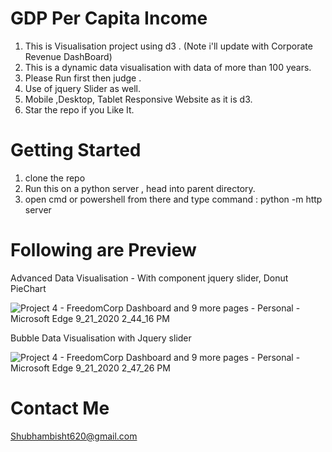 # GDP Per Capita Income
1. This is Visualisation project using d3 . (Note i'll update with Corporate Revenue DashBoard)
2. This is a dynamic data visualisation with data of more than 100 years. 
3. Please Run first then judge .
4. Use of jquery Slider as well.
5. Mobile ,Desktop, Tablet Responsive Website as it is d3.
6. Star the repo if you Like It.

# Getting Started
1. clone the repo
2. Run this on a python server , head into parent directory.
3. open cmd or powershell from there and type command
    : python -m http server
   
# Following are Preview   

Advanced Data Visualisation - With component jquery slider, Donut PieChart

![Project 4 - FreedomCorp Dashboard and 9 more pages - Personal - Microsoft​ Edge 9_21_2020 2_44_16 PM](https://user-images.githubusercontent.com/43784961/93750948-eb487e00-fc19-11ea-9392-fb803475edfe.png)

Bubble Data Visualisation with Jquery slider

![Project 4 - FreedomCorp Dashboard and 9 more pages - Personal - Microsoft​ Edge 9_21_2020 2_47_26 PM](https://user-images.githubusercontent.com/43784961/93750963-f0a5c880-fc19-11ea-9e8b-8c9eb2eb581f.png)




# Contact Me
 Shubhambisht620@gmail.com
